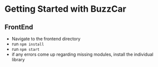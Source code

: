# Getting Started with BuzzCar


## FrontEnd
- Navigate to the frontend directory
- run `npm install`
- run `npm start`
- if any errors come up regarding missing modules, install the individual library





